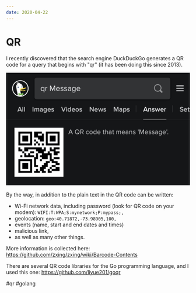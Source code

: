 ```yaml
---
date: 2020-04-22
---
```


# QR

I recently discovered that the search engine DuckDuckGo generates a QR code for a query that begins with "qr" (it has been doing this since 2013).

![DuckDuckGo QR demo](qr.jpeg "DuckDuckGo QR demo")

By the way, in addition to the plain text in the QR code can be written:

- Wi-Fi network data, including password (look for QR code on your modem): `WIFI:T:WPA;S:mynetwork;P:mypass;,`
- geolocation: `geo:40.71872,-73.98905,100,`
- events (name, start and end dates and times)
- malicious link,
- as well as many other things.

More information is collected here: https://github.com/zxing/zxing/wiki/Barcode-Contents

There are several QR code libraries for the Go programming language, and I used this one: https://github.com/liyue201/goqr

#qr #golang
